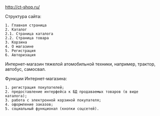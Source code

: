 http://ct-shop.ru/

Cтруктура сайта:

    1. Главная страница
    2. Каталог
    2.1. Страница каталога
    2.2. Страница товара
    3. Корзина
    4. О магазине
    5. Регистрация
    6. Авторизация

Интернет-магазин тяжелой атомобильной техники, например, трактор, автобус, самосвал.

Функции Интернет-магазина:

    1. регистрация покупателей;
    2. предоставление интерфейса к БД продаваемых товаров (в виде каталога);
    3. работа с электронной корзиной покупателя;
    4. оформление заказов;
    5. социальный функционал (кнопки соцсетей).

